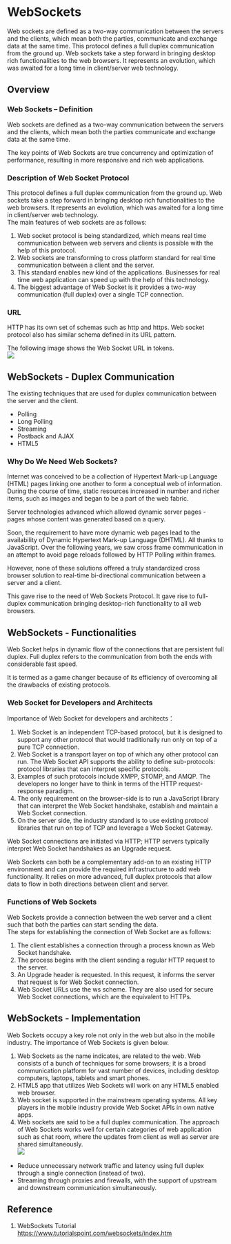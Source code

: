# WebSockets

Web sockets are defined as a two-way communication between the servers and the clients, which mean both the parties, communicate and exchange data at the same time. This protocol defines a full duplex communication from the ground up. Web sockets take a step forward in bringing desktop rich functionalities to the web browsers. It represents an evolution, which was awaited for a long time in client/server web technology.

## Overview

### Web Sockets – Definition
Web sockets are defined as a two-way communication between the servers and the clients, which mean both the parties communicate and exchange data at the same time.  

The key points of Web Sockets are true concurrency and optimization of performance, resulting in more responsive and rich web applications.  

### Description of Web Socket Protocol
This protocol defines a full duplex communication from the ground up. Web sockets take a step forward in bringing desktop rich functionalities to the web browsers. It represents an evolution, which was awaited for a long time in client/server web technology.  
The main features of web sockets are as follows:  
1. Web socket protocol is being standardized, which means real time communication between web servers and clients is possible with the help of this protocol.  
2. Web sockets are transforming to cross platform standard for real time communication between a client and the server.  
3. This standard enables new kind of the applications. Businesses for real time web application can speed up with the help of this technology.  
4. The biggest advantage of Web Socket is it provides a two-way communication (full duplex) over a single TCP connection.  

### URL
HTTP has its own set of schemas such as http and https. Web socket protocol also has similar schema defined in its URL pattern.

The following image shows the Web Socket URL in tokens.   
![](https://www.tutorialspoint.com/websockets/images/protocol.jpg)

## WebSockets - Duplex Communication
The existing techniques that are used for duplex communication between the server and the client.
- Polling
- Long Polling
- Streaming
- Postback and AJAX
- HTML5


### Why Do We Need Web Sockets?
Internet was conceived to be a collection of Hypertext Mark-up Language (HTML) pages linking one another to form a conceptual web of information. During the course of time, static resources increased in number and richer items, such as images and began to be a part of the web fabric.

Server technologies advanced which allowed dynamic server pages - pages whose content was generated based on a query.

Soon, the requirement to have more dynamic web pages lead to the availability of Dynamic Hypertext Mark-up Language (DHTML). All thanks to JavaScript. Over the following years, we saw cross frame communication in an attempt to avoid page reloads followed by HTTP Polling within frames.

However, none of these solutions offered a truly standardized cross browser solution to real-time bi-directional communication between a server and a client.

This gave rise to the need of Web Sockets Protocol. It gave rise to full-duplex communication bringing desktop-rich functionality to all web browsers.

## WebSockets - Functionalities
Web Socket helps in dynamic flow of the connections that are persistent full duplex. Full duplex refers to the communication from both the ends with considerable fast speed.

It is termed as a game changer because of its efficiency of overcoming all the drawbacks of existing protocols.  

### Web Socket for Developers and Architects
Importance of Web Socket for developers and architects：
1. Web Socket is an independent TCP-based protocol, but it is designed to support any other protocol that would traditionally run only on top of a pure TCP connection.  
2. Web Socket is a transport layer on top of which any other protocol can run. The Web Socket API supports the ability to define sub-protocols: protocol libraries that can interpret specific protocols.  
3. Examples of such protocols include XMPP, STOMP, and AMQP. The developers no longer have to think in terms of the HTTP request-response paradigm.  
4. The only requirement on the browser-side is to run a JavaScript library that can interpret the Web Socket handshake, establish and maintain a Web Socket connection.  
5. On the server side, the industry standard is to use existing protocol libraries that run on top of TCP and leverage a Web Socket Gateway.


Web Socket connections are initiated via HTTP; HTTP servers typically interpret Web Socket handshakes as an Upgrade request.

Web Sockets can both be a complementary add-on to an existing HTTP environment and can provide the required infrastructure to add web functionality. It relies on more advanced, full duplex protocols that allow data to flow in both directions between client and server.

### Functions of Web Sockets
Web Sockets provide a connection between the web server and a client such that both the parties can start sending the data.  
The steps for establishing the connection of Web Socket are as follows:  
1. The client establishes a connection through a process known as Web Socket handshake.  
2. The process begins with the client sending a regular HTTP request to the server.  
3. An Upgrade header is requested. In this request, it informs the server that request is for Web Socket connection.   
4. Web Socket URLs use the ws scheme. They are also used for secure Web Socket connections, which are the equivalent to HTTPs.  

## WebSockets - Implementation
Web Sockets occupy a key role not only in the web but also in the mobile industry. The importance of Web Sockets is given below.  
1. Web Sockets as the name indicates, are related to the web. Web consists of a bunch of techniques for some browsers; it is a broad communication platform for vast number of devices, including desktop computers, laptops, tablets and smart phones.  
2. HTML5 app that utilizes Web Sockets will work on any HTML5 enabled web browser.  
3. Web socket is supported in the mainstream operating systems. All key players in the mobile industry provide Web Socket APIs in own native apps.  
4. Web sockets are said to be a full duplex communication. The approach of Web Sockets works well for certain categories of web application such as chat room, where the updates from client as well as server are shared simultaneously.  
![](https://www.tutorialspoint.com/websockets/images/web_socket.jpg)

- Reduce unnecessary network traffic and latency using full duplex through a single connection (instead of two).
- Streaming through proxies and firewalls, with the support of upstream and downstream communication simultaneously.

## Reference
1. WebSockets Tutorial https://www.tutorialspoint.com/websockets/index.htm
